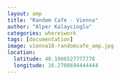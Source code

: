 ```yaml
---
layout: amp
title: "Random Cafe - Vienna"
author: "Alper Kalaycioglu"
categories: whereiwork
tags: [documentation]
image: vienna18-randomcafe_amp.jpg
location:
  latitude: 48.1906527777778
  longitude: 16.2708694444444
---
```

